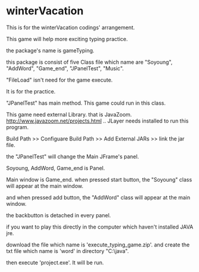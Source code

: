 # winterVacation
This is for the winterVacation codings' arrangement.

This game will help more exciting typing practice.

the package's name is gameTyping.

this package is consist of five Class file which name are "Soyoung", "AddWord", "Game_end", "JPanelTest", "Music".

"FileLoad" isn't need for the game execute.

It is for the practice.

"JPanelTest" has main method. This game could run in this class.

This game need external Library. that is JavaZoom. http://www.javazoom.net/projects.html .. JLayer needs installed to run this program.

Build Path >> Configuare Build Path >> Add External JARs >> link the jar file.

the "JPanelTest" will change the Main JFrame's panel.

Soyoung, AddWord, Game_end is Panel.

Main window is Game_end. when pressed start button, the "Soyoung" class will appear at the main window.

and when pressed add button, the "AddWord" class will appear at the main window.

the backbutton is detached in every panel.



if you want to play this directly in the computer which haven't installed JAVA jre.

download the file which name is 'execute_typing_game.zip'. and create the txt file which name is 'word' in directory "C:\java".

then execute 'project.exe'. It will be run.
